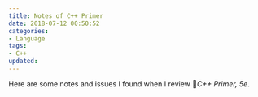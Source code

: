 ```yaml
---
title: Notes of C++ Primer
date: 2018-07-12 00:50:52
categories:
- Language
tags:
- C++
updated:
---
```

Here are some notes and issues I found when I review _C++ Primer, 5e_.
<!-- more -->